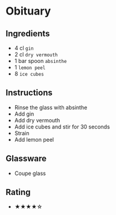 # Obituary

## Ingredients
- 4 cl `gin`
- 2 cl `dry vermouth`
- 1 bar spoon `absinthe`
- 1 `lemon peel`
- 8 `ice cubes`

## Instructions
- Rinse the glass with absinthe
- Add gin
- Add dry vermouth
- Add ice cubes and stir for 30 seconds
- Strain
- Add lemon peel

## Glassware
- Coupe glass

## Rating
- ★★★★☆